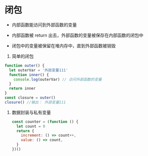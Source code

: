 # 闭包

- 内部函数能访问到外部函数的变量
- 内部函数被 return 出去，外部函数的变量被保存在内部函数的闭包中

- 闭包中的变量被保留在堆内存中，直到外部函数被销毁

1. 简单的闭包

```js
function outer() {
  let outerVar = '外部变量111'
  function inner() {
    console.log(outerVar) // 访问外部函数的变量
  }
  return inner
}
const closure = outer()
closure() //输出： 外部变量111
```

1. 数据封装与私有变量
   ```js
   const counter = (function () {
     let count = 0
     return {
       increment: () => count++,
       value: () => count,
     }
   })()
   ```
